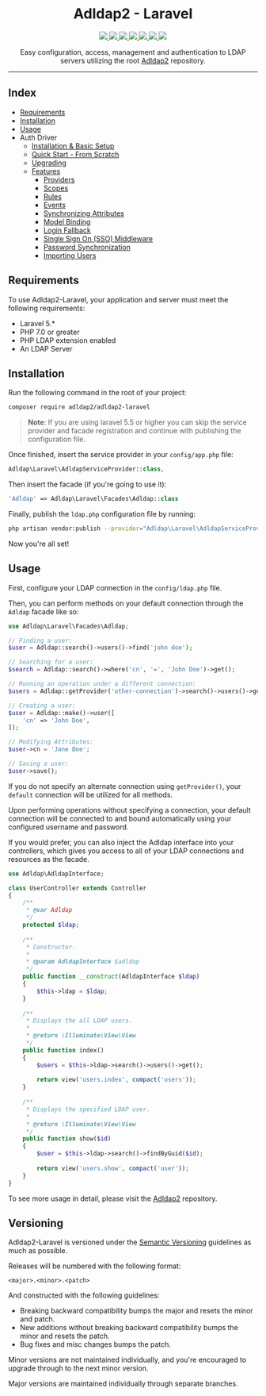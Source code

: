 <h1 align="center">Adldap2 - Laravel</h1>

<p align="center">
 <a href="www.laravel.com">
  <img src="https://img.shields.io/badge/Built_for-Laravel-green.svg?style=flat-square">
 </a>
 <a href="https://travis-ci.org/Adldap2/Adldap2-Laravel">
  <img src="https://img.shields.io/travis/Adldap2/Adldap2-Laravel.svg?style=flat-square">
 </a>
 <a href="https://travis-ci.org/Adldap2/Adldap2-Laravel">
  <img src="https://img.shields.io/travis/Adldap2/Adldap2-Laravel.svg?style=flat-square">
 </a>
 <a href="https://scrutinizer-ci.com/g/Adldap2/Adldap2-Laravel">
  <img src="https://img.shields.io/scrutinizer/g/Adldap2/Adldap2-laravel/master.svg?style=flat-square">
 </a>
 <a href="https://packagist.org/packages/adldap2/adldap2-laravel">
  <img src="https://img.shields.io/packagist/dt/adldap2/adldap2-laravel.svg?style=flat-square">
 </a>
 <a href="https://packagist.org/packages/adldap2/adldap2-laravel">
  <img src="https://img.shields.io/packagist/v/adldap2/adldap2-laravel.svg?style=flat-square">
 </a>
 <a href="https://packagist.org/packages/adldap2/adldap2-laravel">
  <img src="https://img.shields.io/packagist/l/adldap2/adldap2-laravel.svg?style=flat-square">
 </a>
</p>

<p align="center">
Easy configuration, access, management and authentication to LDAP servers utilizing the root
 <a href="http://www.github.com/Adldap2/Adldap2">Adldap2</a> repository.
</p>

---

## Index

* [Requirements](#requirements)
* [Installation](#installation)
* [Usage](#usage)
* Auth Driver
  * [Installation & Basic Setup](docs/auth.md#installation)
  * [Quick Start - From Scratch](docs/quick-start.md)
  * [Upgrading](docs/auth.md#upgrading-from-3-to-4)
  * [Features](docs/auth.md#features)
    * [Providers](docs/auth.md#providers)
    * [Scopes](docs/auth.md#scopes)
    * [Rules](docs/auth.md#rules)
    * [Events](docs/auth.md#events)
    * [Synchronizing Attributes](docs/auth.md#syncing-attributes)
    * [Model Binding](docs/auth.md#model-binding)
    * [Login Fallback](docs/auth.md#fallback)
    * [Single Sign On (SSO) Middleware](docs/auth.md#middleware)
    * [Password Synchronization](docs/auth.md#password-synchronization)
    * [Importing Users](docs/importing.md)

## Requirements

To use Adldap2-Laravel, your application and server must meet the following requirements:

- Laravel 5.*
- PHP 7.0 or greater
- PHP LDAP extension enabled
- An LDAP Server

## Installation

Run the following command in the root of your project:

```bash
composer require adldap2/adldap2-laravel
```

> **Note**: If you are using laravel 5.5 or higher you can skip the service provider
> and facade registration and continue with publishing the configuration file.

Once finished, insert the service provider in your `config/app.php` file:

```php
Adldap\Laravel\AdldapServiceProvider::class,
```

Then insert the facade (if you're going to use it):

```php
'Adldap' => Adldap\Laravel\Facades\Adldap::class
```

Finally, publish the `ldap.php` configuration file by running:

```bash
php artisan vendor:publish --provider="Adldap\Laravel\AdldapServiceProvider"
```

Now you're all set!

## Usage

First, configure your LDAP connection in the `config/ldap.php` file.

Then, you can perform methods on your default connection through the `Adldap` facade like so:

```php
use Adldap\Laravel\Facades\Adldap;

// Finding a user:
$user = Adldap::search()->users()->find('john doe');

// Searching for a user:
$search = Adldap::search()->where('cn', '=', 'John Doe')->get();

// Running an operation under a different connection:
$users = Adldap::getProvider('other-connection')->search()->users()->get();

// Creating a user:
$user = Adldap::make()->user([
    'cn' => 'John Doe',
]);

// Modifying Attributes:
$user->cn = 'Jane Doe';

// Saving a user:
$user->save();
```

If you do not specify an alternate connection using `getProvider()`, your
`default` connection will be utilized for all methods.

Upon performing operations without specifying a connection, your default
connection will be connected to and bound automatically
using your configured username and password.

If you would prefer, you can also inject the Adldap interface into your controllers,
which gives you access to all of your LDAP connections and resources as the facade.

```php
use Adldap\AdldapInterface;

class UserController extends Controller
{
    /**
     * @var Adldap
     */
    protected $ldap;
    
    /**
     * Constructor.
     *
     * @param AdldapInterface $adldap
     */
    public function __construct(AdldapInterface $ldap)
    {
        $this->ldap = $ldap;
    }
    
    /**
     * Displays the all LDAP users.
     *
     * @return \Illuminate\View\View
     */
    public function index()
    {
        $users = $this->ldap->search()->users()->get();
        
        return view('users.index', compact('users'));
    }
    
    /**
     * Displays the specified LDAP user.
     *
     * @return \Illuminate\View\View
     */
    public function show($id)
    {
        $user = $this->ldap->search()->findByGuid($id);
        
        return view('users.show', compact('user'));
    }
}
```

To see more usage in detail, please visit the [Adldap2](http://github.com/Adldap2/Adldap2) repository.

## Versioning

Adldap2-Laravel is versioned under the [Semantic Versioning](http://semver.org/) guidelines as much as possible.

Releases will be numbered with the following format:

`<major>.<minor>.<patch>`

And constructed with the following guidelines:

* Breaking backward compatibility bumps the major and resets the minor and patch.
* New additions without breaking backward compatibility bumps the minor and resets the patch.
* Bug fixes and misc changes bumps the patch.

Minor versions are not maintained individually, and you're encouraged to upgrade through to the next minor version.

Major versions are maintained individually through separate branches.

